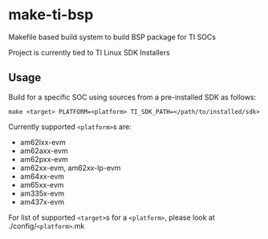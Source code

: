 # make-ti-bsp
Makefile based build system to build BSP package for TI SOCs

Project is currently tied to TI Linux SDK Installers


## Usage
Build for a specific SOC using sources from a pre-installed SDK as follows: 

`make <target> PLATFORM=<platform> TI_SDK_PATH=</path/to/installed/sdk>`

Currently supported `<platform>`s are:
- am62lxx-evm
- am62axx-evm
- am62pxx-evm
- am62xx-evm, am62xx-lp-evm
- am64xx-evm
- am65xx-evm
- am335x-evm
- am437x-evm

For list of supported `<target>`s for a `<platform>`, please look at ./config/`<platform>`.mk
